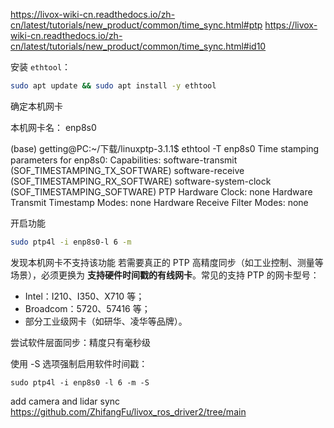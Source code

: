 https://livox-wiki-cn.readthedocs.io/zh-cn/latest/tutorials/new_product/common/time_sync.html#ptp
https://livox-wiki-cn.readthedocs.io/zh-cn/latest/tutorials/new_product/common/time_sync.html#id10

安装 `ethtool`：

```bash
sudo apt update && sudo apt install -y ethtool
```

确定本机网卡


本机网卡名： enp8s0

(base) getting@PC:~/下载/linuxptp-3.1.1$ ethtool -T enp8s0
Time stamping parameters for enp8s0:
Capabilities:
	software-transmit     (SOF_TIMESTAMPING_TX_SOFTWARE)
	software-receive      (SOF_TIMESTAMPING_RX_SOFTWARE)
	software-system-clock (SOF_TIMESTAMPING_SOFTWARE)
PTP Hardware Clock: none
Hardware Transmit Timestamp Modes: none
Hardware Receive Filter Modes: none

开启功能
```bash
sudo ptp4l -i enp8s0-l 6 -m
```


发现本机网卡不支持该功能
若需要真正的 PTP 高精度同步（如工业控制、测量等场景），必须更换为 **支持硬件时间戳的有线网卡**。常见的支持 PTP 的网卡型号：

- Intel：I210、I350、X710 等；
- Broadcom：5720、57416 等；
- 部分工业级网卡（如研华、凌华等品牌）。

尝试软件层面同步：精度只有毫秒级

使用 -S 选项强制启用软件时间戳：

```
sudo ptp4l -i enp8s0 -l 6 -m -S
```




add camera and lidar sync
https://github.com/ZhifangFu/livox_ros_driver2/tree/main



